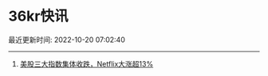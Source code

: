 # 36kr快讯

最近更新时间: 2022-10-20 07:02:40

--- 
1. [美股三大指数集体收跌，Netflix大涨超13%](https://36kr.com/newsflashes/1965234711448712) 
